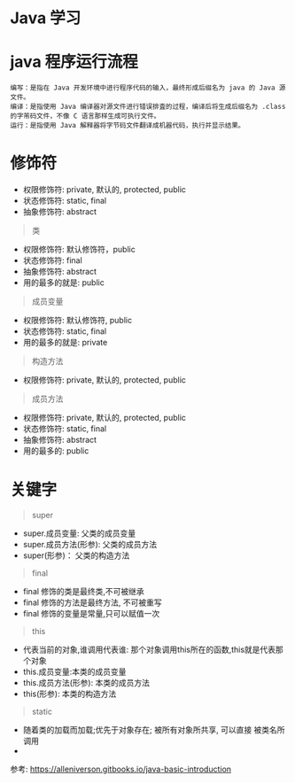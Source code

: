 # Java 学习

# java 程序运行流程

```
编写：是指在 Java 开发环境中进行程序代码的输入，最终形成后缀名为 java 的 Java 源文件。
编译：是指使用 Java 编译器对源文件进行错误排査的过程，编译后将生成后缀名为 .class 的字芾码文件，不像 C 语言那样生成可执行文件。
运行：是指使用 Java 解释器将字节码文件翻译成机器代码，执行并显示结果。

```

# 修饰符

- 权限修饰符: private, 默认的, protected, public
- 状态修饰符: static, final
- 抽象修饰符: abstract

> 类
  
  - 权限修饰符: 默认修饰符，public
  - 状态修饰符: final
  - 抽象修饰符: abstract
  - 用的最多的就是: public
> 成员变量
  
  - 权限修饰符: 默认修饰符, public
  - 状态修饰符: static, final
  - 用的最多的就是: private

> 构造方法

  - 权限修饰符: private, 默认的, protected, public

> 成员方法
  
  - 权限修饰符: private, 默认的, protected, public
  - 状态修饰符: static, final
  - 抽象修饰符: abstract
  - 用的最多的: public
  
# 关键字

> super
    
  - super.成员变量: 父类的成员变量
  - super.成员方法(形参): 父类的成员方法
  - super(形参)： 父类的构造方法
  
> final
  
  - final 修饰的类是最终类,不可被继承
  - final 修饰的方法是最终方法, 不可被重写
  - final 修饰的变量是常量,只可以赋值一次
  
> this
  
  - 代表当前的对象,谁调用代表谁: 那个对象调用this所在的函数,this就是代表那个对象
  - this.成员变量:本类的成员变量
  - this.成员方法(形参): 本类的成员方法
  - this(形参): 本类的构造方法

> static

  - 随着类的加载而加载;优先于对象存在; 被所有对象所共享, 可以直接 被类名所调用
  -     
     
  
  
  
  



参考: https://alleniverson.gitbooks.io/java-basic-introduction